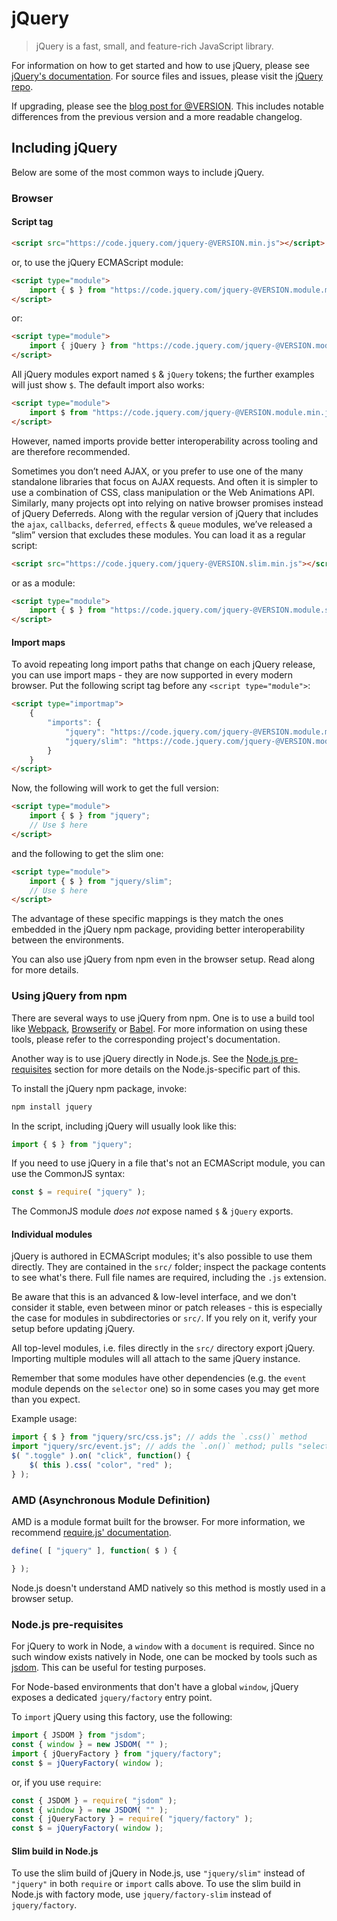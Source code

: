 # jQuery

> jQuery is a fast, small, and feature-rich JavaScript library.

For information on how to get started and how to use jQuery, please see [jQuery's documentation](https://api.jquery.com/).
For source files and issues, please visit the [jQuery repo](https://github.com/jquery/jquery).

If upgrading, please see the [blog post for @VERSION](@BLOG_POST_LINK). This includes notable differences from the previous version and a more readable changelog.

## Including jQuery

Below are some of the most common ways to include jQuery.

### Browser

#### Script tag

```html
<script src="https://code.jquery.com/jquery-@VERSION.min.js"></script>
```

or, to use the jQuery ECMAScript module:

```html
<script type="module">
	import { $ } from "https://code.jquery.com/jquery-@VERSION.module.min.js";
</script>
```

or:

```html
<script type="module">
	import { jQuery } from "https://code.jquery.com/jquery-@VERSION.module.min.js";
</script>
```

All jQuery modules export named `$` & `jQuery` tokens; the further examples will just show `$`. The default import also works:

```html
<script type="module">
	import $ from "https://code.jquery.com/jquery-@VERSION.module.min.js";
</script>
```

However, named imports provide better interoperability across tooling and are therefore recommended.

Sometimes you don’t need AJAX, or you prefer to use one of the many standalone libraries that focus on AJAX requests. And often it is simpler to use a combination of CSS, class manipulation or the Web Animations API. Similarly, many projects opt into relying on native browser promises instead of jQuery Deferreds. Along with the regular version of jQuery that includes the `ajax`, `callbacks`, `deferred`, `effects` & `queue` modules, we’ve released a “slim” version that excludes these modules. You can load it as a regular script:

```html
<script src="https://code.jquery.com/jquery-@VERSION.slim.min.js"></script>
```

or as a module:

```html
<script type="module">
	import { $ } from "https://code.jquery.com/jquery-@VERSION.module.slim.min.js";
</script>
```

#### Import maps

To avoid repeating long import paths that change on each jQuery release, you can use import maps - they are now supported in every modern browser. Put the following script tag before any `<script type="module">`:

```html
<script type="importmap">
	{
		"imports": {
			"jquery": "https://code.jquery.com/jquery-@VERSION.module.min.js",
			"jquery/slim": "https://code.jquery.com/jquery-@VERSION.module.slim.min.js"
		}
	}
</script>
```

Now, the following will work to get the full version:

```html
<script type="module">
	import { $ } from "jquery";
	// Use $ here
</script>
```

and the following to get the slim one:

```html
<script type="module">
	import { $ } from "jquery/slim";
	// Use $ here
</script>
```

The advantage of these specific mappings is they match the ones embedded in the jQuery npm package, providing better interoperability between the environments.

You can also use jQuery from npm even in the browser setup. Read along for more details.

### Using jQuery from npm

There are several ways to use jQuery from npm. One is to use a build tool like [Webpack](https://webpack.js.org/), [Browserify](http://browserify.org/) or [Babel](https://babeljs.io/). For more information on using these tools, please refer to the corresponding project's documentation.

Another way is to use jQuery directly in Node.js. See the [Node.js pre-requisites](#nodejs-pre-requisites) section for more details on the Node.js-specific part of this.

To install the jQuery npm package, invoke:

```sh
npm install jquery
```

In the script, including jQuery will usually look like this:

```js
import { $ } from "jquery";
```

If you need to use jQuery in a file that's not an ECMAScript module, you can use the CommonJS syntax:

```js
const $ = require( "jquery" );
```

The CommonJS module _does not_ expose named `$` & `jQuery` exports.

#### Individual modules

jQuery is authored in ECMAScript modules; it's also possible to use them directly. They are contained in the `src/` folder; inspect the package contents to see what's there. Full file names are required, including the `.js` extension.

Be aware that this is an advanced & low-level interface, and we don't consider it stable, even between minor or patch releases - this is especially the case for modules in subdirectories or `src/`. If you rely on it, verify your setup before updating jQuery.

All top-level modules, i.e. files directly in the `src/` directory export jQuery. Importing multiple modules will all attach to the same jQuery instance.

Remember that some modules have other dependencies (e.g. the `event` module depends on the `selector` one) so in some cases you may get more than you expect.

Example usage:

```js
import { $ } from "jquery/src/css.js"; // adds the `.css()` method
import "jquery/src/event.js"; // adds the `.on()` method; pulls "selector" as a dependency
$( ".toggle" ).on( "click", function() {
	$( this ).css( "color", "red" );
} );
```

### AMD (Asynchronous Module Definition)

AMD is a module format built for the browser. For more information, we recommend [require.js' documentation](https://requirejs.org/docs/whyamd.html).

```js
define( [ "jquery" ], function( $ ) {

} );
```

Node.js doesn't understand AMD natively so this method is mostly used in a browser setup.

### Node.js pre-requisites

For jQuery to work in Node, a `window` with a `document` is required. Since no such window exists natively in Node, one can be mocked by tools such as [jsdom](https://github.com/jsdom/jsdom). This can be useful for testing purposes.

For Node-based environments that don't have a global `window`, jQuery exposes a dedicated `jquery/factory` entry point.

To `import` jQuery using this factory, use the following:

```js
import { JSDOM } from "jsdom";
const { window } = new JSDOM( "" );
import { jQueryFactory } from "jquery/factory";
const $ = jQueryFactory( window );
```

or, if you use `require`:

```js
const { JSDOM } = require( "jsdom" );
const { window } = new JSDOM( "" );
const { jQueryFactory } = require( "jquery/factory" );
const $ = jQueryFactory( window );
```

#### Slim build in Node.js

To use the slim build of jQuery in Node.js, use `"jquery/slim"` instead of `"jquery"` in both `require` or `import` calls above. To use the slim build in Node.js with factory mode, use `jquery/factory-slim` instead of `jquery/factory`.
